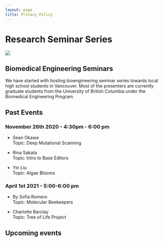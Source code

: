 ```yaml
---
layout: page
title: Privacy Policy
---
```

# Research Seminar Series
<img src="assets/img/portfolio/presentation.jpg">


## Biomedical Engineering Seminars
We have started with hosting bioengineering seminar series towards local high school students in Vancouver. 
Most of the presenters are currently graduate students from the University of British Columbia under the Biomedical Engineering Program.

## Past Events

### November 26th 2020 - 4:30pm - 6:00 pm

- Sean Okawa   
Topic: Deep Mutational Scanning

- Rina Sakata  
Topic: Intro to Base Editors

- Yin Liu   
Topic: Algae Blooms

### April 1st 2021 - 5:00-6:00 pm

- By Sofia Romero  
Topic: Molecular Beekeepers

- Charlotte Barclay   
Topic: Tree of Life Project


## Upcoming events

